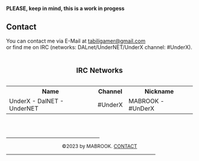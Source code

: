 <html>
<h4>PLEASE, keep in mind, this is a work in progess</h4>
<a name="contact"><h2>Contact</h2></a>
You can contact me via E-Mail at <a href="mailto:tabiligamer@gmail.com">tabiligamer@gmail.com</a><br>or find me on IRC (networks: DALnet/UnderNET/UnderX channel: #UnderX).

<table "id="t01"> 
<caption><h3>IRC Networks</h3></caption>
  <tr>
    <th><b>Name</b></th>
    <th><b>Channel</b></th>
    <th><b>Nickname</b></th>    
  </tr>
  <tr>
    <tr>
    <td>UnderX - DalNET - UnderNET</td>
    <td>#UnderX</td>
    <td>MABROOK - #UnDerX </td>
  </tr>
  </table>
<br>
<br>
<hr align="CENTER" width="50%">
<center><font size="-1">&copy;2023 by MABROOK. <A href="#contact">CONTACT</A></font></center>
<hr align="CENTER" width="80%">
</td></tr>
</body>
</html>
</b>
